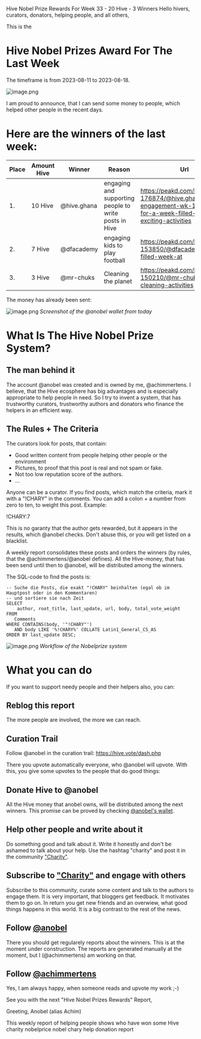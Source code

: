 Hive Nobel Prize Rewards For Week 33 - 20 Hive - 3 Winners
Hello hivers, curators, donators, helping people, and all others,

This is the
# Hive Nobel Prizes Award For The Last Week
The timeframe is from 2023-08-11 to 2023-08-18.

![image.png](https://files.peakd.com/file/peakd-hive/anobel/23wgU5QrADfW17UpV728xedX7gC8tRcBDB9vDg8N39QbJU5cXyK6zcvLGPH28LwuTZYkk.png)

I am proud to announce, that I can send some money to people, which helped other people in the recent days.

# Here are the winners of the last week:

|Place|Amount Hive|Winner|Reason|Url|Image|
|-|-|-|-|-|-|
|1.|10 Hive|@hive.ghana|engaging and supporting people to write posts in Hive|https://peakd.com/hive-176874/@hive.ghana/weekly-engagement-wk-11-join-us-for-a-week-filled-with-exciting-activities|https://images.hive.blog/DQmZ4Y7qe6cnjQFzTcRYvpdJDXr9onVvBHCavGQ6cKwrmtP/child-1073638_1280.jpg|
|2.|7 Hive|@dfacademy|engaging kids to play football|https://peakd.com/hive-153850/@dfacademy/a-fun-filled-week-at|https://images.hive.blog/DQmPXB8p9ihcVWfdZkzawzGMr2GJYfFeM6MstTpgk32Vymu/IMG_20230805_103923_756.jpg
|3.|3 Hive|@mr-chuks|Cleaning the planet|https://peakd.com/hive-150210/@mr-chuks/my-cleaning-activities|https://images.ecency.com/DQmfM1h7kBYmffp3LW9ZbrUaEgLGT7gHvdV8Nie7Wsg9bCN/timephoto_20230817_182445.jpg



The money has already been sent:

![image.png](https://files.peakd.com/file/peakd-hive/anobel/23tbJmnEXgMRbfDj2EU4H17d6q6H6orj9zNNuJnDcdGywWgQGQLNpfePVnXugTK6CPNMe.png)
*Screenshot of the @anobel wallet from today*

# What Is The Hive Nobel Prize System?
## The man behind it
The account @anobel was created and is owned by me, @achimmertens. I believe, that the Hive ecosphere has big advantages and is especially appropriate to help people in need. So I try to invent a system, that has trustworthy curators, trustworthy authors and donators who finance the helpers in an efficient way.


## The Rules + The Criteria
The curators look for posts, that contain:
- Good written content from people helping other people or the environment
- Pictures, to proof that this post is real and not spam or fake.
- Not too low reputation score of the authors.
- ...

Anyone can be a curator. If you find posts, which match the criteria, mark it with a "!CHARY" in the comments. You can add a colon + a number from zero to ten, to weight this post. Example:

!CHARY:7

This is no garanty that the author gets rewarded, but it appears in the results, which @anobel checks. Don't abuse this, or you will get listed on a blacklist.

A weekly report consolidates these posts and orders the winners (by rules, that the @achimmertens/@anobel defines).
All the Hive-money, that has been send until then to @anobel, will be distributed among the winners.

The SQL-code to find the posts is:
```
-- Suche die Posts, die exakt "!CHARY" beinhalten (egal ob im Hauptpost oder in den Kommentaren)
-- und sortiere sie nach Zeit
SELECT 
	author, root_title, last_update, url, body, total_vote_weight
FROM 
   Comments 
WHERE CONTAINS(body, '"!CHARY"')
   AND body LIKE '%!CHARY%' COLLATE Latin1_General_CS_AS
ORDER BY last_update DESC;
```

![image.png](https://files.peakd.com/file/peakd-hive/anobel/23vsmbzaM8PtfucVYFSj5gtesXtWAG7YkhtXvUDXQARn9A4DXULKTLimnMvdWnZDnXxgg.png)
*Workflow of the Nobelprize system*

# What you can do
If you want to support needy people and their helpers also, you can:

## Reblog this report
The more people are involved, the more we can reach. 

## Curation Trail
Follow @anobel in the curation trail: 
https://hive.vote/dash.php

There you upvote automatically everyone, who @anobel will upvote. With this, you give some upvotes to the people that do good things:


## Donate Hive to @anobel 
All the Hive money that anobel owns, will be distributed among the next winners. This promise can be proved by checking [@anobel's wallet](https://peakd.com/@anobel/wallet).

## Help other people and write about it
Do something good and talk about it. Write it honestly and don't be ashamed to talk about your help. Use the hashtag "charity" and post it in the community ["Charity"](https://peakd.com/c/hive-149312). 

## Subscribe to ["Charity"](https://peakd.com/c/hive-149312) and engage with others
Subscribe to this community, curate some content and talk to the authors to engage them. It is very important, that bloggers get feedback. It motivates them to go on. In return you get new friends and an overwiew, what good things happens in this world. It is a big contrast to the rest of the news.


## Follow [@anobel](https://peakd.com/@anobel)
There you should get regularely reports about the winners. This is at the moment under construction. The reports are generated manually at the moment, but I (@achimmertens) am working on that.

## Follow [@achimmertens](https://peakd.com/@achimmertens)
Yes, I am always happy, when someone reads and upvote my work ;-)



See you with the next "Hive Nobel Prizes Rewards" Report,

Greeting, Anobel (alias Achim)



This weekly report of helping people shows who have won some Hive
charity nobelprice nobel chary help donation report